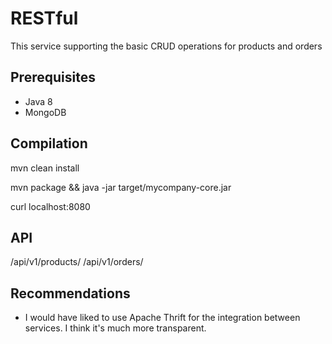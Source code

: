 # RESTful

This service supporting the basic CRUD operations for products and orders

## Prerequisites

- Java 8
- MongoDB

## Compilation

mvn clean install

mvn package && java -jar target/mycompany-core.jar

curl localhost:8080

## API

/api/v1/products/
/api/v1/orders/

## Recommendations
- I would have liked to use Apache Thrift for the integration between services. I think it's much more transparent.